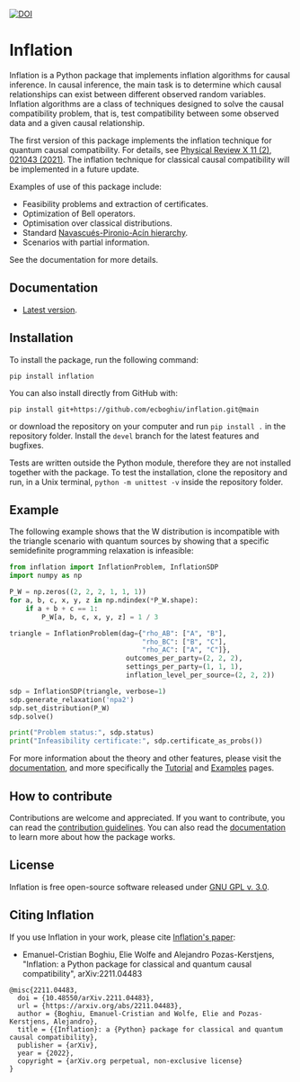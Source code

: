 [![DOI](https://zenodo.org/badge/500850617.svg)](https://zenodo.org/badge/latestdoi/500850617)

# Inflation
Inflation is a Python package that implements inflation algorithms for causal inference. In causal inference, the main task is to determine which causal relationships can exist between different observed random variables. Inflation algorithms are a class of techniques designed to solve the causal compatibility problem, that is, test compatibility between some observed data and a given causal relationship.

The first version of this package implements the inflation technique for quantum causal compatibility. For details, see [Physical Review X 11 (2), 021043 (2021)](https://journals.aps.org/prx/abstract/10.1103/PhysRevX.11.021043). The inflation technique for classical causal compatibility will be implemented in a future update.

Examples of use of this package include:

- Feasibility problems and extraction of certificates.
- Optimization of Bell operators.
- Optimisation over classical distributions.
- Standard [Navascués-Pironio-Acín hierarchy](https://journals.aps.org/prl/abstract/10.1103/PhysRevLett.98.010401).
- Scenarios with partial information.

See the documentation for more details.

## Documentation

* [Latest version](https://ecboghiu.github.io/inflation/).

## Installation

To install the package, run the following command:

```
pip install inflation
```

You can also install directly from GitHub with:

```
pip install git+https://github.com/ecboghiu/inflation.git@main
```

or download the repository on your computer and run `pip install .` in the repository folder. Install the `devel` branch for the latest features and bugfixes.

Tests are written outside the Python module, therefore they are not installed together with the package. To test the installation, clone the repository and run, in a Unix terminal,
```python -m unittest -v```
inside the repository folder.

## Example

The following example shows that the W distribution is incompatible with the triangle scenario with quantum sources by showing that a specific semidefinite programming relaxation is infeasible:

```python
from inflation import InflationProblem, InflationSDP
import numpy as np

P_W = np.zeros((2, 2, 2, 1, 1, 1))
for a, b, c, x, y, z in np.ndindex(*P_W.shape):
    if a + b + c == 1:
        P_W[a, b, c, x, y, z] = 1 / 3

triangle = InflationProblem(dag={"rho_AB": ["A", "B"],
                                 "rho_BC": ["B", "C"],
                                 "rho_AC": ["A", "C"]},
                             outcomes_per_party=(2, 2, 2),
                             settings_per_party=(1, 1, 1),
                             inflation_level_per_source=(2, 2, 2))

sdp = InflationSDP(triangle, verbose=1)
sdp.generate_relaxation('npa2')
sdp.set_distribution(P_W)
sdp.solve()

print("Problem status:", sdp.status)
print("Infeasibility certificate:", sdp.certificate_as_probs())
```

For more information about the theory and other features, please visit the [documentation](https://ecboghiu.github.io/inflation/), and more specifically the [Tutorial](https://ecboghiu.github.io/inflation/_build/html/tutorial.html) and [Examples](https://ecboghiu.github.io/inflation/_build/html/examples.html) pages.

## How to contribute

Contributions are welcome and appreciated. If you want to contribute, you can read the [contribution guidelines](https://github.com/ecboghiu/inflation/blob/main/CONTRIBUTE.md). You can also read the [documentation](https://ecboghiu.github.io/inflation/) to learn more about how the package works.

## License

Inflation is free open-source software released under [GNU GPL v. 3.0](https://www.gnu.org/licenses/gpl-3.0.en.html).

## Citing Inflation

If you use Inflation in your work, please cite [Inflation's paper](https://www.arxiv.org/abs/2211.04483):

- Emanuel-Cristian Boghiu, Elie Wolfe and Alejandro Pozas-Kerstjens, "Inflation: a Python package for classical and quantum causal compatibility", arXiv:2211.04483

```
@misc{2211.04483,
  doi = {10.48550/arXiv.2211.04483},
  url = {https://arxiv.org/abs/2211.04483},
  author = {Boghiu, Emanuel-Cristian and Wolfe, Elie and Pozas-Kerstjens, Alejandro},
  title = {{Inflation}: a {Python} package for classical and quantum causal compatibility},
  publisher = {arXiv},
  year = {2022},
  copyright = {arXiv.org perpetual, non-exclusive license}
}
```
